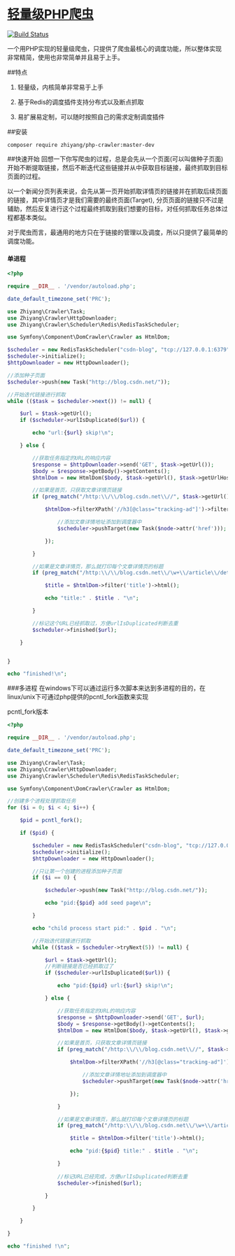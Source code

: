 [轻量级PHP爬虫](https://github.com/ZhiyangLeeCN/php-crawler)
======
[![Build Status](https://travis-ci.org/baidu/bfs.svg?branch=master)](https://travis-ci.org/baidu/bfs)

一个用PHP实现的轻量级爬虫，只提供了爬虫最核心的调度功能，所以整体实现非常精简，使用也非常简单并且易于上手。

##特点
1. 轻量级，内核简单非常易于上手

2. 基于Redis的调度插件支持分布式以及断点抓取

3. 易扩展易定制，可以随时按照自己的需求定制调度插件

##安装
```shell
composer require zhiyang/php-crawler:master-dev
```

##快速开始
回想一下你写爬虫的过程，总是会先从一个页面(可以叫做种子页面)开始不断提取链接，然后不断迭代这些链接并从中获取目标链接，最终抓取到目标页面的过程。

以一个新闻分页列表来说，会先从第一页开始抓取详情页的链接并在抓取后续页面的链接，其中详情页才是我们需要的最终页面(Target),
分页页面的链接只不过是辅助，然后反复进行这个过程最终抓取到我们想要的目标，对任何抓取任务总体过程都基本类似。

对于爬虫而言，最通用的地方只在于链接的管理以及调度，所以只提供了最简单的调度功能。

#### 单进程
```php
<?php

require __DIR__ . '/vendor/autoload.php';

date_default_timezone_set('PRC');

use Zhiyang\Crawler\Task;
use Zhiyang\Crawler\HttpDownloader;
use Zhiyang\Crawler\Scheduler\Redis\RedisTaskScheduler;

use Symfony\Component\DomCrawler\Crawler as HtmlDom;

$scheduler = new RedisTaskScheduler("csdn-blog", "tcp://127.0.0.1:6379");
$scheduler->initialize();
$httpDownloader = new HttpDownloader();

//添加种子页面
$scheduler->push(new Task("http://blog.csdn.net/"));

//开始迭代链接进行抓取
while (($task = $scheduler->next()) != null) {

    $url = $task->getUrl();
    if ($scheduler->urlIsDuplicated($url)) {

        echo "url:{$url} skip!\n";

    } else {

        //获取任务指定的URL的响应内容
        $response = $httpDownloader->send('GET', $task->getUrl());
        $body = $response->getBody()->getContents();
        $htmlDom = new HtmlDom($body, $task->getUrl(), $task->getUrlHost());

        //如果是首页，只获取文章详情页链接
        if (preg_match("/http:\\/\\/blog.csdn.net\\//", $task->getUrl())) {

            $htmlDom->filterXPath('//h3[@class="tracking-ad"]')->filter("a")->each(function(HtmlDom $node, $index) use($scheduler) {

                //添加文章详情地址添加到调度器中
                $scheduler->pushTarget(new Task($node->attr('href')));

            });

        }

        //如果是文章详情页，那么就打印每个文章详情页的标题
        if (preg_match("/http:\\/\\/blog.csdn.net\\/\w+\\/article\\/details\\/\d+/", $task->getUrl())) {

            $title = $htmlDom->filter('title')->html();

            echo "title:" . $title . "\n";

        }

        //标记这个URL已经抓取过，方便urlIsDuplicated判断去重
        $scheduler->finished($url);

    }


}

echo "finished!\n";
```

###多进程
在windows下可以通过运行多次脚本来达到多进程的目的，在linux/unix下可通过php提供的pcntl_fork函数来实现

pcntl_fork版本
```php
<?php

require __DIR__ . '/vendor/autoload.php';

date_default_timezone_set('PRC');

use Zhiyang\Crawler\Task;
use Zhiyang\Crawler\HttpDownloader;
use Zhiyang\Crawler\Scheduler\Redis\RedisTaskScheduler;

use Symfony\Component\DomCrawler\Crawler as HtmlDom;

//创建多个进程处理抓取任务
for ($i = 0; $i < 4; $i++) {

    $pid = pcntl_fork();

    if ($pid) {

        $scheduler = new RedisTaskScheduler("csdn-blog", "tcp://127.0.0.1:6379");
        $scheduler->initialize();
        $httpDownloader = new HttpDownloader();

        //只让第一个创建的进程添加种子页面
        if ($i == 0) {

            $scheduler->push(new Task("http://blog.csdn.net/"));

            echo "pid:{$pid} add seed page\n";

        }

        echo "child process start pid:" . $pid . "\n";

        //开始迭代链接进行抓取
        while (($task = $scheduler->tryNext(5)) != null) {

            $url = $task->getUrl();
            //判断链接是否已经抓取过了
            if ($scheduler->urlIsDuplicated($url)) {

                echo "pid:{$pid} url:{$url} skip!\n";

            } else {

                //获取任务指定的URL的响应内容
                $response = $httpDownloader->send('GET', $url);
                $body = $response->getBody()->getContents();
                $htmlDom = new HtmlDom($body, $task->getUrl(), $task->getUrlHost());

                //如果是首页，只获取文章详情页链接
                if (preg_match("/http:\\/\\/blog.csdn.net\\//", $task->getUrl())) {

                    $htmlDom->filterXPath('//h3[@class="tracking-ad"]')->filter("a")->each(function(HtmlDom $node, $index) use($scheduler) {

                        //添加文章详情地址添加到调度器中
                        $scheduler->pushTarget(new Task($node->attr('href')));

                    });

                }

                //如果是文章详情页，那么就打印每个文章详情页的标题
                if (preg_match("/http:\\/\\/blog.csdn.net\\/\w+\\/article\\/details\\/\d+/", $task->getUrl())) {

                    $title = $htmlDom->filter('title')->html();

                    echo "pid:{$pid} title:" . $title . "\n";

                }
                
                //标记URL已经完成，方便urlIsDuplicated判断去重
                $scheduler->finished($url);

            }

        }

    }

}

echo "finished !\n";
```
